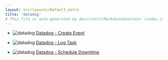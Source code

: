 ```yaml
---
layout: src/layouts/Default.astro
title: 'datadog'
# This file is auto-generated by docs/tools/MarkdownGenerator (index.js)
---
```


<ul>

<li>

![datadog](https://i.octopus.com/library/step-templates/datadog.png) [Datadog - Create Event](/datadog/datadog-create-event/)

</li>
        
<li>

![datadog](https://i.octopus.com/library/step-templates/datadog.png) [Datadog - Log Task](/datadog/datadog-log-task/)

</li>
        
<li>

![datadog](https://i.octopus.com/library/step-templates/datadog.png) [Datadog - Schedule Downtime](/datadog/datadog-schedule-downtime/)

</li>
        
</ul>
